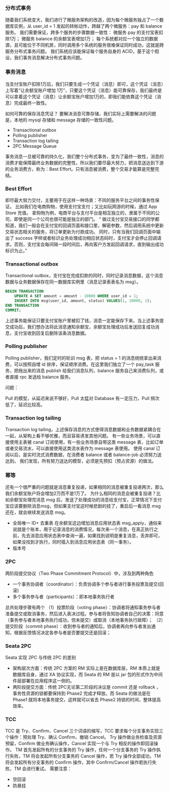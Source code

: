 ### 分布式事务

随着我们系统变大，我们进行了微服务架构的改造，因为每个微服务独占了一个数据库实例，从 user_id = 1 发起的转帐动作，跨越了两个微服务：pay 和 balance 服务。
我们需要保证，跨多个服务的步骤数据一致性：
微服务 pay 的支付宝表扣除1万；
微服务 balance 的余额宝表增加1万；
每个系统都对应一个独立的数据源，且可能位于不同机房，同时调用多个系统的服务很难保证同时成功，这就是跨服务分布式事务问题。
我们系统应该能保证每个服务自身的 ACID，基于这个假设，我们事务消息解决分布式事务问题。



### 事务消息

当支付宝账户扣除1万后，我们只要生成一个凭证（消息）即可，这个凭证（消息）上写着“让余额宝账户增加 1万”，只要这个凭证（消息）能可靠保存，我们最终是可以拿着这个凭证（消息）让余额宝账户增加1万的，即我们能依靠这个凭证（消息）完成最终一致性。

如何可靠的保存消息凭证？
要解决消息可靠存储，我们实际上需要解决的问题是，本地的 mysql 存储和 message 存储的一致性问题。

- Transactional outbox
- Polling publisher
- Transaction log tailing
- 2PC Message Queue

事务消息一旦被可靠的持久化，我们整个分布式事务，变为了最终一致性，消息的消费才能保障最终业务数据的完整性，所以我们要尽最大努力，把消息送达到下游的业务消费方，称为：Best Effort。只有消息被消费，整个交易才能算是完整完结。

### Best Effort

即尽最大努力交付，主要用于在这样一种场景：不同的服务平台之间的事务性保证。
比如我们在电商购物，使用支付宝支付；又比如玩网游的时候，通过 App Store 充值。
拿购物为例，电商平台与支付平台是相互独立的，隶属于不同的公司，即使是同一个公司也很可能是独立的部门。
“ 做过支付宝交易接口的同学都知道，我们一般会在支付宝的回调页面和接口里，解密参数，然后调用系统中更新交易状态相关的服务，将订单更新为付款成功。
同时，只有当我们回调页面中输出了 success 字样或者标识业务处理成功相应状态码时，支付宝才会停止回调请求。否则，支付宝会每间隔一段时间后，再向客户方发起回调请求，直到输出成功标识为止。”

### Transactional outbox

Transactional outbox，支付宝在完成扣款的同时，同时记录消息数据，这个消息数据与业务数据保存在同一数据库实例里（消息记录表表名为 msg）。

``` sql
BEGIN TRANSACTION
    UPDATE A SET amount = amount - 10000 WHERE user_id = 1;
    INSERT INTO msg(user_id, amount, status) VALUES(1, 10000, 1);
END TRANSACTION
COMMIT;
```

上述事务能保证只要支付宝账户里被扣了钱，消息一定能保存下来。当上述事务提交成功后，我们想办法将此消息通知余额宝，余额宝处理成功后发送回复成功消息，支付宝收到回复后删除该条消息数据。



### Polling publisher

Polling publisher，我们定时的轮训 msg 表，把 status = 1 的消息统统拿出来消费，可以按照自增 id 排序，保证顺序消费。在这里我们独立了一个  pay_task 服务，把拖出来的消息 publish 给我们消息队列，balance 服务自己来消费队列，或者直接 rpc 发送给 balance 服务。

问题：

Pull 的模型，从延迟来说不够好，Pull 太猛对 Database 有一定压力，Pull 频次低了，延迟比较高。



### Transaction log tailing

Transaction log tailing，上述保存消息的方式使得消息数据和业务数据紧耦合在一起，从架构上看不够优雅，而且容易诱发其他问题。
有一些业务场景，可以直接使用主表被 canal 订阅使用，有一些业务场景自带这类 message 表，比如订单或者交易流水，可以直接使用这类流水表作为 message 表使用。
使用 canal 订阅以后，是实时流式消费数据，在消费者 balance 或者 balance-job 必须努力送达到。
我们发现，所有努力送达的模型，必须是先预扣（预占资源）的做法。



### 幂等

还有一个很严重的问题就是消息重复投递，如果相同的消息被重复投递两次，那么我们余额宝账户将会增加2万而不是1万了。
为什么相同的消息会被重复投递？比如余额宝处理完消息 msg 后，发送了处理成功的消息给支付宝，正常情况下支付宝应该要删除消息msg，但如果支付宝这时候悲剧的挂了，重启后一看消息 msg 还在，就会继续发送消息 msg。

- 全局唯一 ID+ 去重表
      在余额宝这边增加消息应用状态表 msg_apply，通俗来说就是个账本，用于记录消息的消费情况，每次来一个消息，在真正执行之前，先去消息应用状态表中查询一遍，如果找到说明是重复消息，丢弃即可，如果没找到才执行，同时插入到消息应用状态表（同一事务）。
- 版本号



### 2PC

两阶段提交协议（Two Phase Commitment Protocol）中，涉及到两种角色

- 一个事务协调者（coordinator）：负责协调多个参与者进行事务投票及提交(回滚)
- 多个事务参与者（participants）：即本地事务执行者

总共处理步骤有两个
（1）投票阶段（voting phase）：协调者将通知事务参与者准备提交或取消事务，然后进入表决过程。参与者将告知协调者自己的决策：同意（事务参与者本地事务执行成功，但未提交）或取消（本地事务执行故障）；
（2）提交阶段（commit phase）：收到参与者的通知后，协调者再向参与者发出通知，根据反馈情况决定各参与者是否要提交还是回滚；



### Seata 2PC

Seata 实现 2PC 与传统 2PC 的差别

- 架构层次方面：传统 2PC 方案的 RM 实际上是在数据库层，RM 本质上就是数据库自身，通过 XA 协议实现，而 Seata 的 RM 是以 jar 包的形式作为中间件层部署在应用程序这一侧的。
- 两阶段提交方面：传统 2PC无论第二阶段的决议是 commit 还是 rollback ，事务性资源的锁都要保持到 Phase2 完成才释放。而 Seata 的做法是在 Phase1 就将本地事务提交，这样就可以省去 Phase2 持锁的时间，整体提高效率。



### TCC

TCC 是 Try、Conﬁrm、Cancel 三个词语的缩写，TCC 要求每个分支事务实现三个操作：预处理 Try、确认 Conﬁrm、撤销 Cancel。
Try 操作做业务检查及资源预留，Conﬁrm 做业务确认操作，Cancel 实现一个与 Try 相反的操作即回滚操作。
TM 首先发起所有的分支事务的 Try 操作，任何一个分支事务的 Try 操作执行失败，TM 将会发起所有分支事务的 Cancel 操作，若 Try 操作全部成功，TM 将会发起所有分支事务的 Conﬁrm 操作，其中 Conﬁrm/Cancel 操作若执行失败，TM 会进行重试。
需要注意：

- 空回滚
- 防悬挂